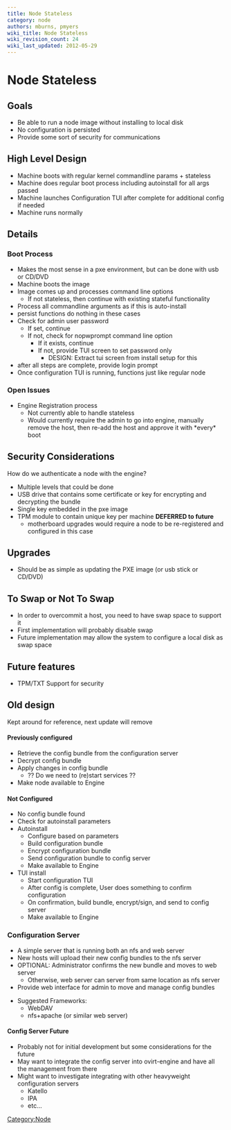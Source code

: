 ```yaml
---
title: Node Stateless
category: node
authors: mburns, pmyers
wiki_title: Node Stateless
wiki_revision_count: 24
wiki_last_updated: 2012-05-29
---
```


# Node Stateless

## Goals

*   Be able to run a node image without installing to local disk
*   No configuration is persisted
*   Provide some sort of security for communications

## High Level Design

*   Machine boots with regular kernel commandline params + stateless
*   Machine does regular boot process including autoinstall for all args passed
*   Machine launches Configuration TUI after complete for additional config if needed
*   Machine runs normally

## Details

### Boot Process

*   Makes the most sense in a pxe environment, but can be done with usb or CD/DVD
*   Machine boots the image
*   Image comes up and processes command line options
    -   If not stateless, then continue with existing stateful functionality
*   Process all commandline arguments as if this is auto-install
*   persist functions do nothing in these cases
*   Check for admin user password
    -   If set, continue
    -   If not, check for nopwprompt command line option
        -   If it exists, continue
        -   If not, provide TUI screen to set password only
            -   DESIGN: Extract tui screen from install setup for this
*   after all steps are complete, provide login prompt
*   Once configuration TUI is running, functions just like regular node

### Open Issues

*   Engine Registration process
    -   Not currently able to handle stateless
    -   Would currently require the admin to go into engine, manually remove the host, then re-add the host and approve it with \*every\* boot

## Security Considerations

How do we authenticate a node with the engine?

*   Multiple levels that could be done
*   USB drive that contains some certificate or key for encrypting and decrypting the bundle
*   Single key embedded in the pxe image
*   TPM module to contain unique key per machine **DEFERRED to future**
    -   motherboard upgrades would require a node to be re-registered and configured in this case

## Upgrades

*   Should be as simple as updating the PXE image (or usb stick or CD/DVD)

## To Swap or Not To Swap

*   In order to overcommit a host, you need to have swap space to support it
*   First implementation will probably disable swap
*   Future implementation may allow the system to configure a local disk as swap space

## Future features

*   TPM/TXT Support for security

## Old design

Kept around for reference, next update will remove

#### Previously configured

*   Retrieve the config bundle from the configuration server
*   Decrypt config bundle
*   Apply changes in config bundle
    -   ?? Do we need to (re)start services ??
*   Make node available to Engine

#### Not Configured

*   No config bundle found
*   Check for autoinstall parameters
*   Autoinstall
    -   Configure based on parameters
    -   Build configuration bundle
    -   Encrypt configuration bundle
    -   Send configuration bundle to config server
    -   Make available to Engine
*   TUI install
    -   Start configuration TUI
    -   After config is complete, User does something to confirm configuration
    -   On confirmation, build bundle, encrypt/sign, and send to config server
    -   Make available to Engine

### Configuration Server

*   A simple server that is running both an nfs and web server
*   New hosts will upload their new config bundles to the nfs server
*   OPTIONAL: Administrator confirms the new bundle and moves to web server
    -   Otherwise, web server can server from same location as nfs server
*   Provide web interface for admin to move and manage config bundles

<!-- -->

*   Suggested Frameworks:
    -   WebDAV
    -   nfs+apache (or similar web server)

#### Config Server Future

*   Probably not for initial development but some considerations for the future
*   May want to integrate the config server into ovirt-engine and have all the management from there
*   Might want to investigate integrating with other heavyweight configuration servers
    -   Katello
    -   IPA
    -   etc...

<Category:Node>
